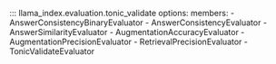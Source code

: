 ::: llama_index.evaluation.tonic_validate
    options:
      members:
        - AnswerConsistencyBinaryEvaluator
        - AnswerConsistencyEvaluator
        - AnswerSimilarityEvaluator
        - AugmentationAccuracyEvaluator
        - AugmentationPrecisionEvaluator
        - RetrievalPrecisionEvaluator
        - TonicValidateEvaluator
